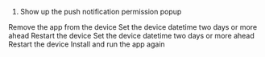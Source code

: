 1. Show up the push notification permission popup

Remove the app from the device
Set the device datetime two days or more ahead
Restart the device
Set the device datetime two days or more ahead
Restart the device
Install and run the app again